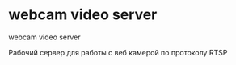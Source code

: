 # webcam video server
webcam video server

Рабочий сервер для работы с веб камерой по протоколу RTSP
